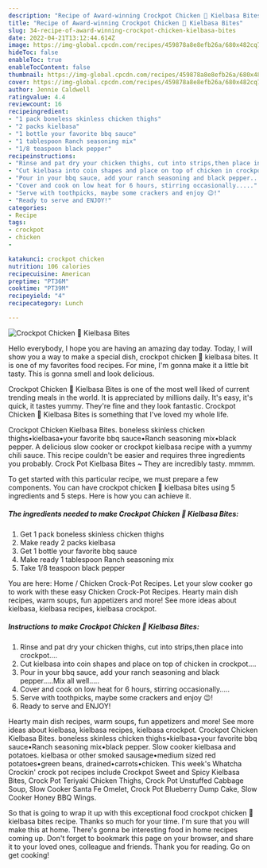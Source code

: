 ```yaml
---
description: "Recipe of Award-winning Crockpot Chicken 🐔 Kielbasa Bites"
title: "Recipe of Award-winning Crockpot Chicken 🐔 Kielbasa Bites"
slug: 34-recipe-of-award-winning-crockpot-chicken-kielbasa-bites
date: 2022-04-21T13:12:44.614Z
image: https://img-global.cpcdn.com/recipes/459878a8e8efb26a/680x482cq70/crockpot-chicken-kielbasa-bites-recipe-main-photo.jpg
hideToc: false
enableToc: true
enableTocContent: false
thumbnail: https://img-global.cpcdn.com/recipes/459878a8e8efb26a/680x482cq70/crockpot-chicken-kielbasa-bites-recipe-main-photo.jpg
cover: https://img-global.cpcdn.com/recipes/459878a8e8efb26a/680x482cq70/crockpot-chicken-kielbasa-bites-recipe-main-photo.jpg
author: Jennie Caldwell
ratingvalue: 4.4
reviewcount: 16
recipeingredient:
- "1 pack boneless skinless chicken thighs"
- "2 packs kielbasa"
- "1 bottle your favorite bbq sauce"
- "1 tablespoon Ranch seasoning mix"
- "1/8 teaspoon black pepper"
recipeinstructions:
- "Rinse and pat dry your chicken thighs, cut into strips,then place into crockpot...."
- "Cut kielbasa into coin shapes and place on top of chicken in crockpot...."
- "Pour in your bbq sauce, add your ranch seasoning and black pepper.....Mix all well....."
- "Cover and cook on low heat for 6 hours, stirring occasionally....."
- "Serve with toothpicks, maybe some crackers and enjoy 😉!"
- "Ready to serve and ENJOY!"
categories:
- Recipe
tags:
- crockpot
- chicken
- 

katakunci: crockpot chicken  
nutrition: 106 calories
recipecuisine: American
preptime: "PT36M"
cooktime: "PT39M"
recipeyield: "4"
recipecategory: Lunch

---
```



![Crockpot Chicken 🐔 Kielbasa Bites](https://img-global.cpcdn.com/recipes/459878a8e8efb26a/680x482cq70/crockpot-chicken-kielbasa-bites-recipe-main-photo.jpg)

Hello everybody, I hope you are having an amazing day today. Today, I will show you a way to make a special dish, crockpot chicken 🐔 kielbasa bites. It is one of my favorites food recipes. For mine, I'm gonna make it a little bit tasty. This is gonna smell and look delicious.

Crockpot Chicken 🐔 Kielbasa Bites is one of the most well liked of current trending meals in the world. It is appreciated by millions daily. It's easy, it's quick, it tastes yummy. They're fine and they look fantastic. Crockpot Chicken 🐔 Kielbasa Bites is something that I've loved my whole life.

Crockpot Chicken Kielbasa Bites. boneless skinless chicken thighs•kielbasa•your favorite bbq sauce•Ranch seasoning mix•black pepper. A delicious slow cooker or crockpot kielbasa recipe with a yummy chili sauce. This recipe couldn&#39;t be easier and requires three ingredients you probably. Crock Pot Kielbasa Bites ~ They are incredibly tasty. mmmm.


To get started with this particular recipe, we must prepare a few components. You can have crockpot chicken 🐔 kielbasa bites using 5 ingredients and 5 steps. Here is how you can achieve it.

<!--inarticleads1-->

##### The ingredients needed to make Crockpot Chicken 🐔 Kielbasa Bites:

1. Get 1 pack boneless skinless chicken thighs
1. Make ready 2 packs kielbasa
1. Get 1 bottle your favorite bbq sauce
1. Make ready 1 tablespoon Ranch seasoning mix
1. Take 1/8 teaspoon black pepper


You are here: Home / Chicken Crock-Pot Recipes. Let your slow cooker go to work with these easy Chicken Crock-Pot Recipes. Hearty main dish recipes, warm soups, fun appetizers and more! See more ideas about kielbasa, kielbasa recipes, kielbasa crockpot. 

<!--inarticleads2-->

##### Instructions to make Crockpot Chicken 🐔 Kielbasa Bites:

1. Rinse and pat dry your chicken thighs, cut into strips,then place into crockpot....
1. Cut kielbasa into coin shapes and place on top of chicken in crockpot....
1. Pour in your bbq sauce, add your ranch seasoning and black pepper.....Mix all well.....
1. Cover and cook on low heat for 6 hours, stirring occasionally.....
1. Serve with toothpicks, maybe some crackers and enjoy 😉!
1. Ready to serve and ENJOY!

Hearty main dish recipes, warm soups, fun appetizers and more! See more ideas about kielbasa, kielbasa recipes, kielbasa crockpot. Crockpot Chicken Kielbasa Bites. boneless skinless chicken thighs•kielbasa•your favorite bbq sauce•Ranch seasoning mix•black pepper. Slow cooker kielbasa and potatoes. kielbasa or other smoked sausage•medium sized red potatoes•green beans, drained•carrots•chicken. This week&#39;s Whatcha Crockin&#39; crock pot recipes include Crockpot Sweet and Spicy Kielbasa Bites, Crock Pot Teriyaki Chicken Thighs, Crock Pot Unstuffed Cabbage Soup, Slow Cooker Santa Fe Omelet, Crock Pot Blueberry Dump Cake, Slow Cooker Honey BBQ Wings. 

So that is going to wrap it up with this exceptional food crockpot chicken 🐔 kielbasa bites recipe. Thanks so much for your time. I'm sure that you will make this at home. There's gonna be interesting food in home recipes coming up. Don't forget to bookmark this page on your browser, and share it to your loved ones, colleague and friends. Thank you for reading. Go on get cooking!
